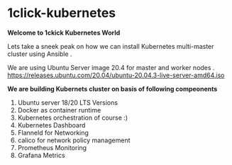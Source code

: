 # 1click-kubernetes
**Welcome to 1ckick Kubernetes World**

Lets take a sneek peak on how we can install Kubernetes multi-master cluster using Ansible .

We are using Ubuntu Server image 20.4 for master and worker nodes .
https://releases.ubuntu.com/20.04/ubuntu-20.04.3-live-server-amd64.iso

**We are building Kubernets cluster on basis of following compeonents**
1) Ubuntu server 18/20 LTS Versions 
2) Docker as container runtime
3) Kubernetes orchestration of course :)
4) Kubernetes Dashboard
5) Flanneld for Networking
6) calico for network policy management 
7) Prometheus Monitoring
8) Grafana Metrics



 
